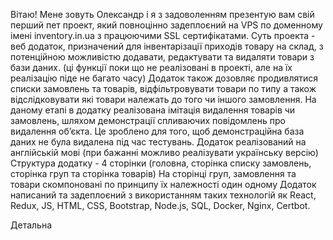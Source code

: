 Вітаю! Мене зовуть Олександр і я з задоволенням презентую вам свій перший пет проект, який повноцінно задеплоєний на VPS по доменному імені inventory.in.ua з працюючими SSL сертифікатами.
Суть проекта - веб додаток, призначений для інвентарізації приходів товару на склад, з потенційною можливістю додавати, редактувати та видаляти товари з бази даних. (ці функції поки що не реалізовані в проекті, але на їх реалізацію піде не багато часу)
Додаток також дозовляє продивлятися списки замовлень та товарів, відфільтровувати товари по типу а також відслідковувати які товари належать до того чи іншого замовлення. 
На даному етапі в додатку реалізована імітація видалення товарів чи замовлень, шляхом демонстрації спливаючих повідомлень про видалення обʼєкта. 
Це зроблено для того, щоб демонстраційна база даних не була видалена під час тестувань.
Додаток реалізований на англійській мові (при бажанні можливо реалізувати українську версію)
Структура додатку - 4 сторінки (головна, сторінка списку замовлень, сторінка груп та сторінка товарів)
На сторінці груп, замовлення та товари скомпоновані по принципу їх належності один одному
Додаток написаний та задеплоєний з використанням таких технологій як React, Redux, JS, HTML, CSS, Bootstrap, Node.js, SQL, Docker, Nginx, Certbot.

Детальна 

